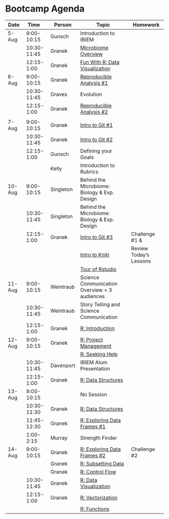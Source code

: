 Bootcamp Agenda
===============

| Date   | Time        | Person    | Topic                                                                                                                                | Homework               |
|--------|-------------|-----------|--------------------------------------------------------------------------------------------------------------------------------------|------------------------|
| 5-Aug  | 9:00-10:15  | Gunsch    | Introduction to IBIEM                                                                                                                |                        |
|        | 10:30-11:45 | Granek    | [Microbiome Overview](lectures/microbiome_analysis_overview.pdf)                                                                     |                        |
|        | 12:15-1:00  | Granek    | [Fun With R: Data Visualization](lessons/bootcamp/020_unvotes.md)                                                                    |                        |
| 6-Aug  | 9:00-10:15  | Granek    | [Reproducible Analysis \#1](lectures/030_reproducible_research.md)                                                                   |                        |
|        | 10:30-11:45 | Graves    | Evolution                                                                                                                            |                        |
|        | 12:15-1:00  | Granek    | [Reproducible Analysis \#2](lectures/030_reproducible_research.md)                                                                   |                        |
|        |             |           |                                                                                                                                      |                        |
| 7-Aug  | 9:00-10:15  | Granek    | [Intro to Git \#1](lessons/bootcamp/040_git_overview.md)                                                                             |                        |
|        | 10:30-11:45 | Granek    | [Intro to Git \#2](lessons/bootcamp/040_git_overview.md#tracking-changes)                                                            |                        |
|        | 12:15-1:00  | Gunsch    | Defining your Goals                                                                                                                  |                        |
|        |             | Kelly     | Introduction to Rubrics                                                                                                              |                        |
| 10-Aug | 9:00-10:15  | Singleton | Behind the Microbiome: Biology & Exp. Design                                                                                         |                        |
|        | 10:30-11:45 | Singleton | Behind the Microbiome: Biology & Exp. Design                                                                                         |                        |
|        | 12:15-1:00  | Granek    | [Intro to Git \#3](lessons/bootcamp/040_git_overview.md#remote-git-repository)                                                       | Challenge \#1 &        |
|        |             |           | [Intro to Knitr](http://swcarpentry.github.io/r-novice-gapminder/15-knitr-markdown/index.html)                                       | Review Today’s Lessons |
|        |             |           | [Tour of Rstudio](http://swcarpentry.github.io/r-novice-gapminder/01-rstudio-intro/index.html)                                       |                        |
| 11-Aug | 9:00-10:15  | Weintraub | Science Communication Overview + 3 audiences                                                                                         |                        |
|        | 10:30-11:45 | Weintraub | Story Telling and Science Communication                                                                                              |                        |
|        | 12:15-1:00  | Granek    | [R: Introduction](http://swcarpentry.github.io/r-novice-gapminder/01-rstudio-intro/index.html#introduction-to-r)                     |                        |
| 12-Aug | 9:00-10:15  | Granek    | [R: Project Management](http://swcarpentry.github.io/r-novice-gapminder/02-project-intro/index.html)                                 |                        |
|        |             |           | [R: Seeking Help](http://swcarpentry.github.io/r-novice-gapminder/03-seeking-help/index.html)                                        |                        |
|        | 10:30-11:45 | Davenport | IBIEM Alum Presentation                                                                                                              |                        |
|        | 12:15-1:00  | Granek    | [R: Data Structures](http://swcarpentry.github.io/r-novice-gapminder/04-data-structures-part1/index.html)                            |                        |
| 13-Aug | 9:00-10:15  |           | No Session                                                                                                                           |                        |
|        | 10:30-11:30 | Granek    | [R: Data Structures](http://swcarpentry.github.io/r-novice-gapminder/04-data-structures-part1/index.html#vectors-and-type-coercion)  |                        |
|        | 11:45-12:30 | Granek    | [R: Exploring Data Frames \#1](http://swcarpentry.github.io/r-novice-gapminder/05-data-structures-part2/index.html)                  |                        |
|        | 1:00-2:15   | Murray    | Strength Finder                                                                                                                      |                        |
| 14-Aug | 9:00-10:15  | Granek    | [R: Exploring Data Frames \#2](http://swcarpentry.github.io/r-novice-gapminder/05-data-structures-part2/index.html#removing-columns) | Challenge \#2          |
|        |             | Granek    | [R: Subsetting Data](http://swcarpentry.github.io/r-novice-gapminder/06-data-subsetting/index.html)                                  |                        |
|        |             | Granek    | [R: Control Flow](http://swcarpentry.github.io/r-novice-gapminder/07-control-flow/index.html)                                        |                        |
|        | 10:30-11:45 | Granek    | [R: Data Visualization](http://swcarpentry.github.io/r-novice-gapminder/08-plot-ggplot2/index.html)                                  |                        |
|        | 12:15-1:00  | Granek    | [R: Vectorization](http://swcarpentry.github.io/r-novice-gapminder/09-vectorization/index.html)                                      |                        |
|        |             |           | [R: Functions](http://swcarpentry.github.io/r-novice-gapminder/10-functions/index.html)                                              |                        |
